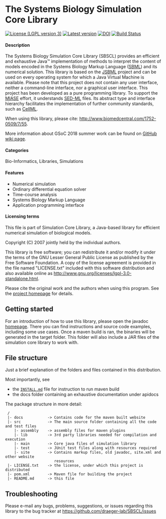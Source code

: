 # The Systems Biology Simulation Core Library

[![License (LGPL version 3)](https://img.shields.io/badge/license-LGPLv3.0-blue.svg?style=plastic)](http://opensource.org/licenses/LGPL-3.0)
[![Latest version](https://img.shields.io/badge/Latest_version-1.4.0-brightgreen.svg?style=plastic)](https://github.com/draeger-lab/SBSCL/releases/)
[![DOI](https://img.shields.io/badge/DOI-10.1186%2F1752--0509--7--55-blue.svg?style=plastic)](https://doi.org/10.1186/1752-0509-7-55)
[![Build Status](https://travis-ci.org/shalinshah1993/SBSCL.svg?branch=master&style=plastic)](https://travis-ci.org/shalinshah1993/SBSCL)

#### Description
The Systems Biology Simulation Core Library (SBSCL) provides an efficient and exhaustive Java™ implementation of methods to interpret the content of models encoded in the Systems Biology Markup Language ([SBML](http://sbml.org)) and its numerical solution. This library is based on the [JSBML](http://sbml.org/Software/JSBML) project and can be used on every operating system for which a Java Virtual Machine is available. Please note that this project does not contain any user interface, neither a command-line interface, nor a graphical user interface. This project has been developed as a pure programming library. To support the [MIASE](http://co.mbine.org/standards/miase) effort, it understands [SED-ML](http://sed-ml.org) files. Its abstract type and interface hierarchy facilitates the implementation of further community standards, such as [CellML](https://www.cellml.org).

When using this library, please cite: http://www.biomedcentral.com/1752-0509/7/55.

More information about GSoC 2018 summer work can be found on [GitHub wiki page](https://github.com/shalinshah1993/SBSCL/wiki/SBSCL-wiki-page-for-GSoC-2018).

#### Categories
Bio-Informatics, Libraries, Simulations

#### Features
* Numerical simulation
* Ordinary differential equation solver
* Time-course analysis
* Systems Biology Markup Language
* Application programming interface

#### Licensing terms

This file is part of Simulation Core Library, a Java-based library for efficient numerical simulation of biological models.

Copyright (C) 2007 jointly held by the individual authors.

This library is free software; you can redistribute it and/or modify it under the terms of the GNU Lesser General Public License as published by the Free Software Foundation. A copy of the license agreement is provided in the file named "LICENSE.txt" included with this software distribution and also available online as http://www.gnu.org/licenses/lgpl-3.0-standalone.html.

Please cite the original work and the authors when using this program. See the [project homepage](https://draeger-lab.github.io/SBSCL/) for details.

## Getting started

For an introduction of how to use this library, please open the javadoc [homepage](https://draeger-lab.github.io/SBSCL/apidocs/overview-summary.html). There you can find instructions and source code examples, including some use cases. Once a maven build is ran, the binaries will be generated in the target folder. This folder will also include a JAR files of the simulation core library to work with.

## File structure

Just a brief explanation of the folders and files contained in this distribution.

Most importantly, see 
 * the [`INSTALL.md`](INSTALL.md) file for instruction to run maven build
 * the docs folder containing an exhaustive documentation under apidocs

The package structure in more detail:
```
 /
 |- docs           -> Contains code for the maven built website
 |- src            -> The main source folder containing all the code and test files
    |- assembly    -> assembly files for maven plugins
    |- lib         -> 3rd party libraries needed for compilation and execution
    |- main        -> Core java files of simulation library
    |- test        -> JUnit test files along with resources required
    |- site        -> Contains markup files, old javadoc, site.xml and other website 
                      resources 
 |- LICENSE.txt    -> the license, under which this project is distributed
 |- pom.xml        -> Maven file for building the project
 |- README.md      -> this file
```

## Troubleshooting

Please e-mail any bugs, problems, suggestions, or issues regarding this library to the bug tracker at https://github.com/draeger-lab/SBSCL/issues
